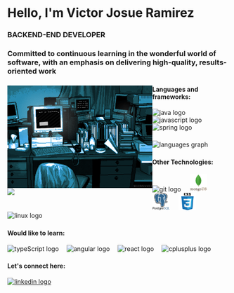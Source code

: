 <h1 align="left">Hello, I'm Victor Josue Ramirez</h1>
<h3 align="left">BACKEND-END DEVELOPER</h3>
<h3 align="left">Committed to continuous learning in the wonderful world of software, with an emphasis on delivering high-quality, results-oriented work</h3>

###

  <img width="330"  align="left" src="https://github.com/virez001/gift/raw/main/7k5e.gifv"/>

<div align="left" >
  <h4>Languages and frameworks:</h4>
  <img src="https://cdn.jsdelivr.net/gh/devicons/devicon/icons/java/java-original.svg" height="40" alt="java logo"  />
  <img width="12" />
  <img src="https://cdn.jsdelivr.net/gh/devicons/devicon/icons/javascript/javascript-original.svg" height="40" alt="javascript logo"  />
  <img width="12" />
  <img src="https://cdn.jsdelivr.net/gh/devicons/devicon/icons/spring/spring-original.svg" height="40" alt="spring logo"  />
</div>

###

<div align="left">
  <img  margin-right="20px" src="https://github-readme-stats.vercel.app/api/top-langs?username=victorjoss&locale=en&hide_title=true&layout=compact&card_width=320&langs_count=5&theme=radical&hide_border=true&order=2" height="130" alt="languages graph"  />
</div>

###


###

<img width="330" align="left" src="https://i.pinimg.com/originals/86/89/35/8689354293f1da6123c561184a99a4c8.png"  />

###

<div align="left">
  <h4>Other Technologies:</h4>
  <img src="https://cdn.jsdelivr.net/gh/devicons/devicon/icons/git/git-original.svg" height="40" alt="git logo"  />
  <img width="12" />
  <img src="https://raw.githubusercontent.com/devicons/devicon/v2.15.1/icons/mongodb/mongodb-original-wordmark.svg" height="40" alt="mysql logo"  />
  <img width="12" />
  <img src="https://raw.githubusercontent.com/devicons/devicon/v2.15.1/icons/postgresql/postgresql-original-wordmark.svg" height="40" alt="PostgresSQL logo"  />
  <img width="12" />
  <img src="https://raw.githubusercontent.com/devicons/devicon/v2.15.1/icons/css3/css3-original-wordmark.svg" height="40" alt="Css3 logo"  />
   <img width="12" />
  <img src="https://cdn.jsdelivr.net/gh/devicons/devicon/icons/linux/linux-original.svg" height="40" alt="linux logo"  />
</div>

###

<div align="left">
  <h4 >Would like to learn:</h4>
  <img src="https://cdn.jsdelivr.net/gh/devicons/devicon/icons/typescript/typescript-plain.svg" height="40" alt="typeScript logo"  />
  <img width="10" />
  <img src="https://cdn.jsdelivr.net/gh/devicons/devicon/icons/angularjs/angularjs-plain.svg" height="40" alt="angular logo"  />
  <img width="10" />
  <img src="https://cdn.jsdelivr.net/gh/devicons/devicon/icons/react/react-original.svg" height="40" alt="react logo"  />
  <img width="10" />
  <img src="https://cdn.jsdelivr.net/gh/devicons/devicon/icons/cplusplus/cplusplus-original.svg" height="40" alt="cplusplus logo"  />
</div>

###

<div align="centr">
  <h4>Let's connect here:</h4>
  <a href="https://www.linkedin.com/in/victor-josu%C3%A9-ramirez-garc%C3%ADa-899bb81a6/" target="_blank" rel="noopener">
    <img src="https://img.shields.io/badge/LinkedIn-0A66C2?logo=linkedin&logoColor=white&style=for-the-badge" height="30" alt="linkedin logo"  />
  </a>
</div>

###
